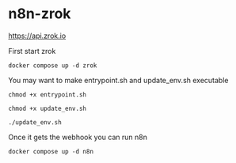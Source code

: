 # n8n-zrok

https://api.zrok.io

First start zrok
```
docker compose up -d zrok
```
You may want to make entrypoint.sh and update_env.sh executable 

```
chmod +x entrypoint.sh
```

```
chmod +x update_env.sh
```

```
./update_env.sh
```

Once it gets the webhook you can run n8n
```
docker compose up -d n8n
```
